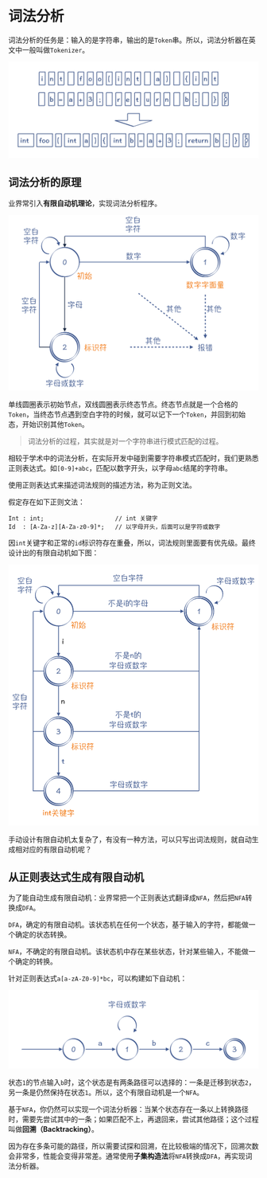 # 词法分析

词法分析的任务是：输入的是字符串，输出的是`Token`串。所以，词法分析器在英文中一般叫做`Tokenizer`。

![词法分析](./media/01/00.jpg)

## 词法分析的原理

业界常引入**有限自动机理论**，实现词法分析程序。

![有限自动机](./media/01/01.jpg)

单线圆圈表示初始节点，双线圆圈表示终态节点。终态节点就是一个合格的`Token`，当终态节点遇到空白字符的时候，就可以记下一个`Token`，并回到初始态，开始识别其他`Token`。

> 词法分析的过程，其实就是对一个字符串进行模式匹配的过程。

相较于学术中的词法分析，在实际开发中碰到需要字符串模式匹配时，我们更熟悉正则表达式。如`[0-9]+abc`，匹配以数字开头，以字母`abc`结尾的字符串。

使用正则表达式来描述词法规则的描述方法，称为正则文法。

假定存在如下正则文法：

```shell
Int : int;                    // int 关键字
Id  : [A-Za-z][A-Za-z0-9]*;   // 以字母开头，后面可以是字符或数字
```

因`int`关键字和正常的`id`标识符存在重叠，所以，词法规则里面要有优先级。最终设计出的有限自动机如下图：

![有限自动机](./media/01/02.jpg)

手动设计有限自动机太复杂了，有没有一种方法，可以只写出词法规则，就自动生成相对应的有限自动机呢？

## 从正则表达式生成有限自动机

为了能自动生成有限自动机：业界常把一个正则表达式翻译成`NFA`，然后把`NFA`转换成`DFA`。

`DFA`，确定的有限自动机。该状态机在任何一个状态，基于输入的字符，都能做一个确定的状态转换。

`NFA`，不确定的有限自动机。该状态机中存在某些状态，针对某些输入，不能做一个确定的转换。

针对正则表达式`a[a-zA-Z0-9]*bc`，可以构建如下自动机：

![NFA](./media/01/03.jpg)

状态`1`的节点输入`b`时，这个状态是有两条路径可以选择的：一条是迁移到状态`2`，另一条是仍然保持在状态`1`。所以，这个有限自动机是一个`NFA`。

基于`NFA`，你仍然可以实现一个词法分析器：当某个状态存在一条以上转换路径时，需要先尝试其中的一条；如果匹配不上，再退回来，尝试其他路径；这个过程叫做**回溯（Backtracking）**。

因为存在多条可能的路径，所以需要试探和回溯，在比较极端的情况下，回溯次数会非常多，性能会变得非常差。通常使用**子集构造法**将`NFA`转换成`DFA`，再实现词法分析器。